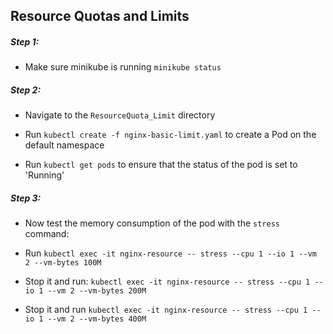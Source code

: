 ## Resource Quotas and Limits

##### Step 1:

* Make sure minikube is running `minikube status`

##### Step 2:

* Navigate to the `ResourceQuota_Limit` directory

* Run `kubectl create -f nginx-basic-limit.yaml` to create a Pod on the default namespace

* Run `kubectl get pods` to ensure that the status of the pod is set to 'Running'

##### Step 3:

* Now test the memory consumption of the pod with the `stress` command:

* Run `kubectl exec -it nginx-resource -- stress --cpu 1 --io 1 --vm 2 --vm-bytes 100M`

* Stop it and run: `kubectl exec -it nginx-resource -- stress --cpu 1 --io 1 --vm 2 --vm-bytes 200M`

* Stop it and run `kubectl exec -it nginx-resource -- stress --cpu 1 --io 1 --vm 2 --vm-bytes 400M`

